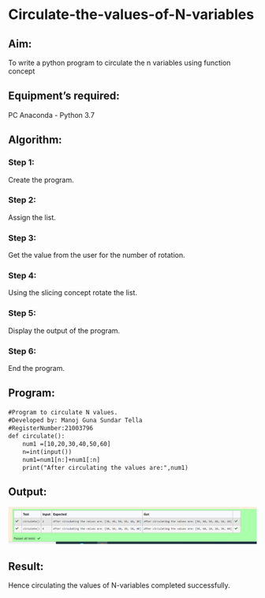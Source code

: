 # Circulate-the-values-of-N-variables
## Aim:
To write a python program to circulate the n variables using function concept
## Equipment’s required:
PC
Anaconda - Python 3.7
## Algorithm: 
### Step 1: 
Create the program.
### Step 2: 
Assign the list.
### Step 3: 
Get the value from the user for the number of rotation.
### Step 4: 
Using the slicing concept rotate the list.
### Step 5: 
Display the output of the program.
### Step 6: 
End the program.
## Program:
```
#Program to circulate N values.
#Developed by: Manoj Guna Sundar Tella
#RegisterNumber:21003796
def circulate():
    num1 =[10,20,30,40,50,60]
    n=int(input())
    num1=num1[n:]+num1[:n]
    print("After circulating the values are:",num1)
```

## Output:
![github logo](img.png)

## Result:
Hence circulating the values of N-variables completed successfully.
